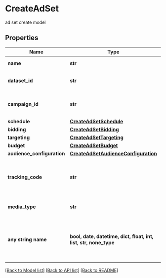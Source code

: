 # CreateAdSet

ad set create model

## Properties
Name | Type | Description | Notes
------------ | ------------- | ------------- | -------------
**name** | **str** | Name of the ad set | [optional] 
**dataset_id** | **str** | Dataset id of this ad set | [optional] 
**campaign_id** | **str** | Campaign id this ad set belongs to | [optional] 
**schedule** | [**CreateAdSetSchedule**](CreateAdSetSchedule.md) |  | [optional] 
**bidding** | [**CreateAdSetBidding**](CreateAdSetBidding.md) |  | [optional] 
**targeting** | [**CreateAdSetTargeting**](CreateAdSetTargeting.md) |  | [optional] 
**budget** | [**CreateAdSetBudget**](CreateAdSetBudget.md) |  | [optional] 
**audience_configuration** | [**CreateAdSetAudienceConfiguration**](CreateAdSetAudienceConfiguration.md) |  | [optional] 
**tracking_code** | **str** | The click tracking code associated to this Ad Set. | [optional] 
**media_type** | **str** | Media type for the ad set | [optional] 
**any string name** | **bool, date, datetime, dict, float, int, list, str, none_type** | any string name can be used but the value must be the correct type | [optional]

[[Back to Model list]](../README.md#documentation-for-models) [[Back to API list]](../README.md#documentation-for-api-endpoints) [[Back to README]](../README.md)


